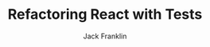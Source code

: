 ---
sections:
  - reactjs
link: 'https://javascriptplayground.com/blog/2017/06/refactoring-react-tests/'
title: 'Refactoring React with Tests'
author: 'Jack Franklin'
publishedAt: 2017-07-30T00:00:00.000Z
type:
  - article
topics:
  - react_tests
suggestedBy:
  - andreamangano
createdAt: 2018-03-20T21:57:13.618Z
reference: aHR0cHM6Ly9qYXZhc2NyaXB0cGxheWdyb3VuZC5jb20vYmxvZy8yMDE3LzA2L3JlZmFjdG9yaW5nLXJlYWN0LXRlc3RzLw
slug: refactoring-react-with-tests-by-jack-franklin
---
